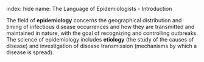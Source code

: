 index: hide
name: The Language of Epidemiologists - Introduction

The field of  **epidemiology** concerns the geographical distribution and timing of infectious disease occurrences and how they are transmitted and maintained in nature, with the goal of recognizing and controlling outbreaks. The science of epidemiology includes  **etiology** (the study of the causes of disease) and investigation of disease transmission (mechanisms by which a disease is spread).
